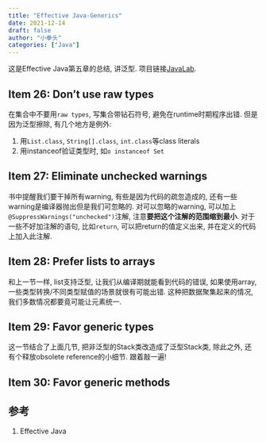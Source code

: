 ```yaml
---
title: "Effective Java-Generics"
date: 2021-12-14
draft: false
author: "小拳头"
categories: ["Java"]
---
```


这是Effective Java第五章的总结, 讲泛型. 项目链接[JavaLab](https://github.com/huanruiz/JavaLab).

## Item 26: Don’t use raw types
在集合中不要用`raw types`, 写集合带钻石符号, 避免在runtime时期程序出错. 但是因为泛型擦除, 有几个地方是例外:
1. 用`List.class`, `String[].class`, `int.class`等class literals
2. 用instanceof验证类型时, 如`o instanceof Set`

## Item 27: Eliminate unchecked warnings
书中提醒我们要干掉所有warning, 有些是因为代码的疏忽造成的, 还有一些warning是编译器抛出但是我们可忽略的. 对可以忽略的warning, 可以加上`@SuppressWarnings("unchecked")`注解, 注意**要把这个注解的范围缩到最小**. 对于一些不好加注解的语句, 比如`return`, 可以把return的值定义出来, 并在定义的代码上加入此注解.

## Item 28: Prefer lists to arrays
和上一节一样, list支持泛型, 让我们从编译期就能看到代码的错误, 如果使用array, 一些类型转换/不同类型赋值的场景就很有可能出错. 这种把数据聚集起来的情况, 我们多数情况都要竟可能让元素统一. 

## Item 29: Favor generic types
这一节结合了上面几节, 把非泛型的Stack类改造成了泛型Stack类, 除此之外, 还有个释放obsolete reference的小细节. 跟着敲一遍!

## Item 30: Favor generic methods


## 参考
1. Effective Java
